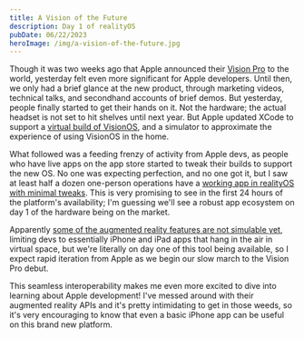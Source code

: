 ```yaml
---
title: A Vision of the Future
description: Day 1 of realityOS
pubDate: 06/22/2023
heroImage: /img/a-vision-of-the-future.jpg
---
```


Though it was two weeks ago that Apple announced their [Vision Pro](https://www.apple.com/apple-vision-pro/) to the world, yesterday felt even more significant for Apple developers. Until then, we only had a brief glance at the new product, through marketing videos, technical talks, and secondhand accounts of brief demos. But yesterday, people finally started to get their hands on it. Not the hardware; the actual headset is not set to hit shelves until next year. But Apple updated XCode to support a [virtual build of VisionOS](https://www.apple.com/newsroom/2023/06/developer-tools-to-create-spatial-experiences-for-apple-vision-pro-now-available/), and a simulator to approximate the experience of using VisionOS in the home.

What followed was a feeding frenzy of activity from Apple devs, as people who have live apps on the app store started to tweak their builds to support the new OS. No one was expecting perfection, and no one got it, but I saw at least half a dozen one-person operations have a [working app in realityOS with minimal tweaks](https://mastodon.social/@stroughtonsmith/110588469531560290). This is very promising to see in the first 24 hours of the platform's availability; I'm guessing we'll see a robust app ecosystem on day 1 of the hardware being on the market.

Apparently [some of the augmented reality features are not simulable yet](https://mastodon.social/@stroughtonsmith/110588400319637388), limiting devs to essentially iPhone and iPad apps that hang in the air in virtual space, but we're literally on day one of this tool being available, so I expect rapid iteration from Apple as we begin our slow march to the Vision Pro debut.

This seamless interoperability makes me even more excited to dive into learning about Apple development! I've messed around with their augmented reality APIs and it's pretty intimidating to get in those weeds, so it's very encouraging to know that even a basic iPhone app can be useful on this brand new platform.
